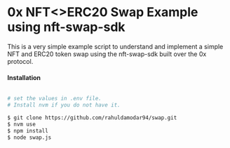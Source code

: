 # 0x NFT<>ERC20 Swap Example using nft-swap-sdk

This is a very simple example script to understand and implement a simple NFT and ERC20 token swap using the nft-swap-sdk built over the 0x protocol.

#### Installation

```sh

# set the values in .env file. 
# Install nvm if you do not have it.

$ git clone https://github.com/rahuldamodar94/swap.git
$ nvm use
$ npm install
$ node swap.js

```
